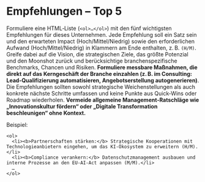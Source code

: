 # Empfehlungen – Top 5

Formuliere eine HTML‑Liste (`<ol>…</ol>`) mit den fünf wichtigsten Empfehlungen für dieses Unternehmen. Jede Empfehlung soll ein Satz sein und den erwarteten Impact (Hoch/Mittel/Niedrig) sowie den erforderlichen Aufwand (Hoch/Mittel/Niedrig) in Klammern am Ende enthalten, z. B. `(H/M)`. Greife dabei auf die Vision, die strategischen Ziele, das größte Potenzial und den Moonshot zurück und berücksichtige branchenspezifische Benchmarks, Chancen und Risiken. **Formuliere messbare Maßnahmen, die direkt auf das Kerngeschäft der Branche einzahlen (z. B. im Consulting: Lead‑Qualifizierung automatisieren, Angebotserstellung autogenerieren)**. Die Empfehlungen sollten sowohl strategische Weichenstellungen als auch konkrete nächste Schritte umfassen und keine Punkte aus Quick‑Wins oder Roadmap wiederholen. **Vermeide allgemeine Management‑Ratschläge wie „Innovationskultur fördern“ oder „Digitale Transformation beschleunigen“ ohne Kontext.**

Beispiel:

```
<ol>
  <li><b>Partnerschaften stärken:</b> Strategische Kooperationen mit Technologieanbietern eingehen, um das KI‑Ökosystem zu erweitern (H/M).</li>
  <li><b>Compliance verankern:</b> Datenschutzmanagement ausbauen und interne Prozesse an den EU-AI-Act anpassen (M/M).</li>
  …
</ol>
```